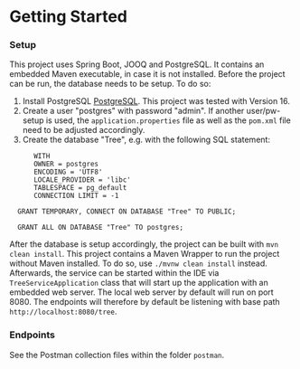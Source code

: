 # Getting Started

### Setup
This project uses Spring Boot, JOOQ and PostgreSQL. It contains an embedded Maven executable, in case it is not installed.
Before the project can be run, the database needs to be setup. To do so:

1. Install PostgreSQL [PostgreSQL](https://www.postgresql.org/). This project was tested with Version 16.
2. Create a user "postgres" with password "admin". If another user/pw-setup is used, the `application.properties` file
   as well as the `pom.xml` file need to be adjusted accordingly.
3. Create the database "Tree", e.g. with the following SQL statement:
```CREATE DATABASE "Tree"
      WITH
      OWNER = postgres
      ENCODING = 'UTF8'
      LOCALE_PROVIDER = 'libc'
      TABLESPACE = pg_default
      CONNECTION LIMIT = -1
  
  GRANT TEMPORARY, CONNECT ON DATABASE "Tree" TO PUBLIC;
  
  GRANT ALL ON DATABASE "Tree" TO postgres;
```
  
After the database is setup accordingly, the project can be built with `mvn clean install`. This project contains a
Maven Wrapper to run the project without Maven installed. To do so, use `./mvnw clean install` instead. Afterwards, the
service can be started within the IDE via `TreeServiceApplication` class that will start up the application with an 
embedded web server. The local web server by default will run on port 8080. The endpoints will therefore by default be 
listening with base path `http://localhost:8080/tree`.

### Endpoints
See the Postman collection files within the folder `postman`.
